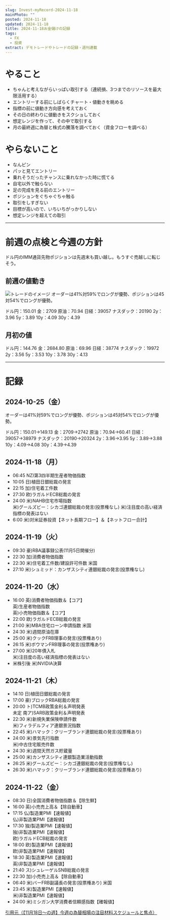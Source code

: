 ```yaml
---
slug: Invest-myRecord-2024-11-18
mainPhoto: ""
posted: 2024-11-18
updated: 2024-11-18
title: 2024-11-18お金儲けの記録
tags:
  - FX
  - 投資
extract: デモトレードやトレードの記録・週刊連載
---
```

# やること

- ちゃんと考えながらいっぱい取引する（連続損、3つまでのリソースを最大限活用する）
- エントリーする前にしばらくチャート・値動きを眺める
- 指標の前に値動き方向感を考えておく
- その日の終わりに値動きをスクショしておく
- 想定レンジを作って、その中で取引する
- 月の最終週に為替と株式の騰落を調べておく（資金フローを調べる）
# やらないこと

- なんピン
- パッと見てエントリー
- 乗れそうだったチャンスに乗れなかった時に慌てる
- 自宅以外で触らない
- 足の完成を見る前のエントリー
- ポジションをぐちゃぐちゃ触る
- 取引をしすぎない
- 目標が高いので、いちいちがっかりしない
- 想定レンジを超えての取引
***
# 前週の点検と今週の方針

ドル円のIMM通貨先物ポジションは先週末も買い越し。もうすぐ売越しに転じそう。

## 前週の値動き

![トレードのイメージ](../../../images/invest/weekly/Invest-myRecord-2024-10-28/01.png)
オーダーは41%対59%でロングが優勢、ポジションは45対54%でロングが優勢。

ドル円：150.01
金：2709
原油：70.94
日経：39057
ナスダック：20190
2y：3.96
5y：3.89
10y：4.09
30y：4.39

## 月初の値

ドル円：144.76
金：2684.80
原油：69.96
日経：38774
ナスダック：19972
2y：3.56
5y：3.53
10y：3.78
30y：4.13
***
# 記録

## 2024-10-25（金）

オーダーは41%対59%でロングが優勢、ポジションは45対54%でロングが優勢。

ドル円：150.01→149.13
金：2709→2742
原油：70.94→60.41
日経：39057→38979
ナスダック：20190→20324
2y：3.96→3.95
5y：3.89→3.88
10y：4.09→4.08
30y：4.39→4.39

## 2024-11-18（月）

- 06:45	NZ)第3四半期生産者物価指数
- 10:05	日)植田日銀総裁の発言
- 22:15	加)住宅着工件数
- 27:30	欧)ラガルドECB総裁の発言
- 24:00	米)NAHB住宅市場指数  
  米)グールズビー：シカゴ連銀総裁の発言(投票権なし) 
   米)注目度の高い経済指標の発表はない  
 - 6:00	米)対米証券投資【ネット長期フロー】＆【ネットフロー合計】
## 2024-11-19（火）

- 09:30	豪)RBA議事録公表(11月5日開催分)
- 22:30	加)消費者物価指数
- 22:30	米)住宅着工件数/建設許可件数	米国
- 27:10	米)シュミッド：カンザスシティ連銀総裁の発言(投票権なし)
## 2024-11-20（水）

- 16:00	英)消費者物価指数＆【コア】  
  英)生産者物価指数  
  英)小売物価指数＆【コア】
- 22:00	欧)ラガルドECB総裁の発言
- 21:00	米)MBA住宅ローン申請指数	米国
- 24:30	米)週間原油在庫
- 25:00	米)クックFRB理事の発言(投票権あり)
- 26:15	米)ボウマンFRB理事の発言(投票権あり)
- 27:00	米)20年債入札  
  米)注目度の高い経済指標の発表はない
- 米株引後	米)NVIDIA決算
## 2024-11-21（木）

- 14:10	日)植田日銀総裁の発言
- 17:00	豪)ブロックRBA総裁の発言
- 20:00	ト)TCMB政策金利＆声明発表   
  未定	南ア)SARB政策金利＆声明発表
- 22:30	米)新規失業保険申請件数  
  米)フィラデルフィア連銀景況指数
- 22:45	米)ハマック：クリーブランド連銀総裁の発言(投票権あり)
- 24:00	米)景気先行指数  
  米)中古住宅販売件数
- 24:30	米)週間天然ガス貯蔵量
- 25:00	米)カンザスシティ連銀製造業活動指数
- 26:25	米)グールズビー：シカゴ連銀総裁の発言(投票権なし)
- 26:30	米)ハマック：クリーブランド連銀総裁の発言(投票権あり)
## 2024-11-22（金）

- 08:30	日)全国消費者物価指数＆【除生鮮】
- 16:00	英)小売売上高＆【除自動車】
- 17:15	仏)製造業PMI【速報値】  
  仏)非製造業PMI【速報値】
- 17:30	独)製造業PMI【速報値】  
  独)非製造業PMI【速報値】  
  欧)ラガルドECB総裁の発言
- 18:00	欧)製造業PMI【速報値】  
  欧)非製造業PMI【速報値】
- 18:30	英)製造業PMI【速報値】  
  英)非製造業PMI【速報値】
- 21:40	ス)シュレーゲルSNB総裁の発言
- 22:30	加)小売売上高＆【除自動車】
- 06:40	米)バーFRB副議長の発言(投票権あり)	米国
- 23:45	米)製造業PMI【速報値】  
  米)非製造業PMI【速報値】
- 24:00	米)ミシガン大学消費者信頼感指数【確報値】

[引用元（【11月18日～の週】今週の為替相場の注目材料スケジュールと焦点）](https://kissfx.com/article/20241118weekfx.html)